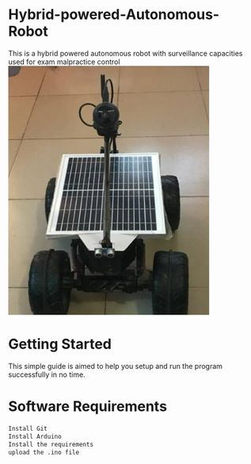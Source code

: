 # Hybrid-powered-Autonomous-Robot
This is a hybrid powered autonomous robot with surveillance capacities used for exam malpractice control
![image](https://github.com/ikechiamaka/Hybrid-powered-Autonomous-Robot/blob/main/IMG-20211019-WA0016.jpg)
# Getting Started

This simple guide is aimed to help you setup and run the program successfully in no time.
# Software Requirements

    Install Git
    Install Arduino
    Install the requirements 
    upload the .ino file

